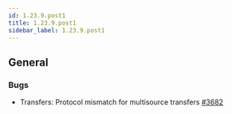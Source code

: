 ```yaml
---
id: 1.23.9.post1
title: 1.23.9.post1
sidebar_label: 1.23.9.post1
---
```


## General

### Bugs

- Transfers: Protocol mismatch for multisource transfers [#3682](https://github.com/rucio/rucio/issues/3682)

